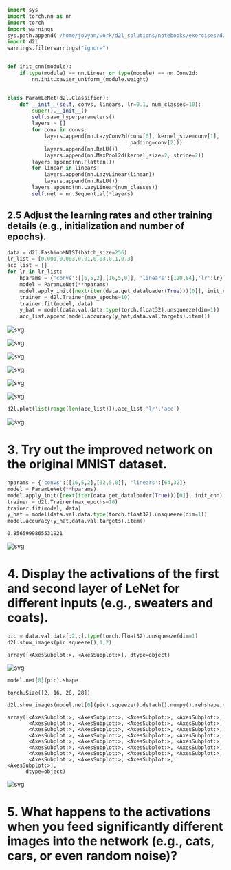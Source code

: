 ```python
import sys
import torch.nn as nn
import torch
import warnings
sys.path.append('/home/jovyan/work/d2l_solutions/notebooks/exercises/d2l_utils/')
import d2l
warnings.filterwarnings("ignore")


def init_cnn(module):
    if type(module) == nn.Linear or type(module) == nn.Conv2d:
        nn.init.xavier_uniform_(module.weight)


class ParamLeNet(d2l.Classifier):
    def __init__(self, convs, linears, lr=0.1, num_classes=10):
        super().__init__()
        self.save_hyperparameters()
        layers = []
        for conv in convs:
            layers.append(nn.LazyConv2d(conv[0], kernel_size=conv[1],
                                        padding=conv[2]))
            layers.append(nn.ReLU())
            layers.append(nn.MaxPool2d(kernel_size=2, stride=2))
        layers.append(nn.Flatten())
        for linear in linears:
            layers.append(nn.LazyLinear(linear))
            layers.append(nn.ReLU())
        layers.append(nn.LazyLinear(num_classes))
        self.net = nn.Sequential(*layers)
```

## 2.5 Adjust the learning rates and other training details (e.g., initialization and number of epochs).


```python
data = d2l.FashionMNIST(batch_size=256)
lr_list = [0.001,0.003,0.01,0.03,0.1,0.3]
acc_list = []
for lr in lr_list:
    hparams = {'convs':[[6,5,2],[16,5,0]], 'linears':[120,84],'lr':lr}
    model = ParamLeNet(**hparams)
    model.apply_init([next(iter(data.get_dataloader(True)))[0]], init_cnn)
    trainer = d2l.Trainer(max_epochs=10)
    trainer.fit(model, data)
    y_hat = model(data.val.data.type(torch.float32).unsqueeze(dim=1))
    acc_list.append(model.accuracy(y_hat,data.val.targets).item())
```


    
![svg](7_6_4_Exercises_part3_files/7_6_4_Exercises_part3_2_0.svg)
    



    
![svg](7_6_4_Exercises_part3_files/7_6_4_Exercises_part3_2_1.svg)
    



    
![svg](7_6_4_Exercises_part3_files/7_6_4_Exercises_part3_2_2.svg)
    



    
![svg](7_6_4_Exercises_part3_files/7_6_4_Exercises_part3_2_3.svg)
    



    
![svg](7_6_4_Exercises_part3_files/7_6_4_Exercises_part3_2_4.svg)
    



    
![svg](7_6_4_Exercises_part3_files/7_6_4_Exercises_part3_2_5.svg)
    



```python
d2l.plot(list(range(len(acc_list))),acc_list,'lr','acc')
```


    
![svg](7_6_4_Exercises_part3_files/7_6_4_Exercises_part3_3_0.svg)
    


# 3. Try out the improved network on the original MNIST dataset.


```python
hparams = {'convs':[[16,5,2],[32,5,0]], 'linears':[64,32]}
model = ParamLeNet(**hparams)
model.apply_init([next(iter(data.get_dataloader(True)))[0]], init_cnn)
trainer = d2l.Trainer(max_epochs=10)
trainer.fit(model, data)
y_hat = model(data.val.data.type(torch.float32).unsqueeze(dim=1))
model.accuracy(y_hat,data.val.targets).item()
```




    0.8565999865531921




    
![svg](7_6_4_Exercises_part3_files/7_6_4_Exercises_part3_5_1.svg)
    


# 4. Display the activations of the first and second layer of LeNet for different inputs (e.g., sweaters and coats).


```python
pic = data.val.data[:2,:].type(torch.float32).unsqueeze(dim=1)
d2l.show_images(pic.squeeze(),1,2)
```




    array([<AxesSubplot:>, <AxesSubplot:>], dtype=object)




    
![svg](7_6_4_Exercises_part3_files/7_6_4_Exercises_part3_7_1.svg)
    



```python
model.net[0](pic).shape
```




    torch.Size([2, 16, 28, 28])




```python
d2l.show_images(model.net[0](pic).squeeze().detach().numpy().rehshape,4,8)
```




    array([<AxesSubplot:>, <AxesSubplot:>, <AxesSubplot:>, <AxesSubplot:>,
           <AxesSubplot:>, <AxesSubplot:>, <AxesSubplot:>, <AxesSubplot:>,
           <AxesSubplot:>, <AxesSubplot:>, <AxesSubplot:>, <AxesSubplot:>,
           <AxesSubplot:>, <AxesSubplot:>, <AxesSubplot:>, <AxesSubplot:>,
           <AxesSubplot:>, <AxesSubplot:>, <AxesSubplot:>, <AxesSubplot:>,
           <AxesSubplot:>, <AxesSubplot:>, <AxesSubplot:>, <AxesSubplot:>,
           <AxesSubplot:>, <AxesSubplot:>, <AxesSubplot:>, <AxesSubplot:>,
           <AxesSubplot:>, <AxesSubplot:>, <AxesSubplot:>, <AxesSubplot:>],
          dtype=object)




    
![svg](7_6_4_Exercises_part3_files/7_6_4_Exercises_part3_9_1.svg)
    


# 5. What happens to the activations when you feed significantly different images into the network (e.g., cats, cars, or even random noise)?










